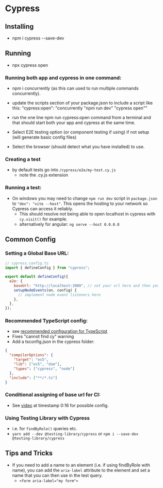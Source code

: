 # Cypress

## Installing

- npm i cypress --save-dev

## Running

- npx cypress open

### Running both app and cypress in one command:

- npm i concurrently (as this can used to run multiple commands concurrently).
- update the scripts section of your package.json to include a script like this: "cypress:open": "concurrently \"npm run dev\" \"cypress open\""
- run the one line npm run cypress:open command from a terminal and that should start both your app and cypress at the same time.

- Select E2E testing option (or component testing if using) if not setup (will generate basic config files)
- Select the browser (should detect what you have installed) to use.

### Creating a test

- by default tests go into `/cypress/e2e/my-test.cy.js`
  - note the .cy.js extension

### Running a test:

- On windows you may need to change `npm run dev` script in `package.json` to `"dev": "vite --host"`. This opens the hosting to your network so Cypress can access it reliably.
  - This should resolve not being able to open localhost in cypress with `cy.visit()` for example.
  - alternatively for angular: `ng serve --host 0.0.0.0`

## Common Config

### Setting a Global Base URL:

```javascript
// cypress.config.ts
import { defineConfig } from "cypress";

export default defineConfig({
  e2e: {
    baseUrl: "http://localhost:3000", // set your url here and then you can just use routes in the tests: cy.visit('/');
    setupNodeEvents(on, config) {
      // implement node event listeners here
    },
  },
});
```

### Recommended TypeScript config:

- see [recommended configuration for TypeScript](https://docs.cypress.io/guides/tooling/typescript-support#Install-TypeScript)
- Fixes "cannot find cy" warning
- Add a tsconfig.json in the cypress folder:

```json
{
  "compilerOptions": {
    "target": "es5",
    "lib": ["es5", "dom"],
    "types": ["cypress", "node"]
  },
  "include": ["**/*.ts"]
}
```

### Conditional assigning of base url for CI:

- See [video](https://epicreact.dev/modules/build-an-epic-react-app/e2e-testing-solution-01) at timestamp 0:16 for possible config.

### Using Testing Library with Cypress

- i.e. for `findByRole()` queries etc.
- `yarn add --dev @testing-library/cypress` or `npm i --save-dev @testing-library/cypress`

## Tips and Tricks

- If you need to add a name to an element (i.e. if using findByRole with name), you can add the `aria-label` attribute to the element and set a name that you can then use in the test query.
  - `<form aria-label="my form">`
